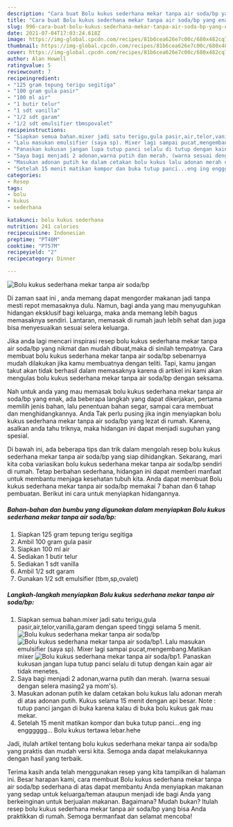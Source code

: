 ```yaml
---
description: "Cara buat Bolu kukus sederhana mekar tanpa air soda/bp yang enak dan Mudah Dibuat"
title: "Cara buat Bolu kukus sederhana mekar tanpa air soda/bp yang enak dan Mudah Dibuat"
slug: 996-cara-buat-bolu-kukus-sederhana-mekar-tanpa-air-soda-bp-yang-enak-dan-mudah-dibuat
date: 2021-07-04T17:03:24.618Z
image: https://img-global.cpcdn.com/recipes/81b6cea626e7c00c/680x482cq70/bolu-kukus-sederhana-mekar-tanpa-air-sodabp-foto-resep-utama.jpg
thumbnail: https://img-global.cpcdn.com/recipes/81b6cea626e7c00c/680x482cq70/bolu-kukus-sederhana-mekar-tanpa-air-sodabp-foto-resep-utama.jpg
cover: https://img-global.cpcdn.com/recipes/81b6cea626e7c00c/680x482cq70/bolu-kukus-sederhana-mekar-tanpa-air-sodabp-foto-resep-utama.jpg
author: Alan Howell
ratingvalue: 5
reviewcount: 7
recipeingredient:
- "125 gram tepung terigu segitiga"
- "100 gram gula pasir"
- "100 ml air"
- "1 butir telur"
- "1 sdt vanilla"
- "1/2 sdt garam"
- "1/2 sdt emulsifier tbmspovalet"
recipeinstructions:
- "Siapkan semua bahan.mixer jadi satu terigu,gula pasir,air,telor,vanilla,garam dengan speed tinggi selama 5 menit."
- "Lalu masukan emulsifier (saya sp). Mixer lagi sampai pucat,mengembang.Matikan mixer"
- "Panaskan kukusan jangan lupa tutup panci selalu di tutup dengan kain agar air tidak menetes."
- "Saya bagi menjadi 2 adonan,warna putih dan merah. (warna sesuai dengan selera masing2 ya mom&#39;s)."
- "Masukan adonan putih ke dalam cetakan bolu kukus lalu adonan merah di atas adonan putih. Kukus selama 15 menit dengan api besar. Note : tutup panci jangan di buka karena kalau di buka bolu kukus gak mau mekar."
- "Setelah 15 menit matikan kompor dan buka tutup panci...eng ing engggggg... Bolu kukus tertawa lebar.hehe"
categories:
- Resep
tags:
- bolu
- kukus
- sederhana

katakunci: bolu kukus sederhana 
nutrition: 241 calories
recipecuisine: Indonesian
preptime: "PT40M"
cooktime: "PT57M"
recipeyield: "2"
recipecategory: Dinner

---
```



![Bolu kukus sederhana mekar tanpa air soda/bp](https://img-global.cpcdn.com/recipes/81b6cea626e7c00c/680x482cq70/bolu-kukus-sederhana-mekar-tanpa-air-sodabp-foto-resep-utama.jpg)

Di zaman  saat ini , anda memang dapat mengorder makanan jadi tanpa mesti repot memasaknya dulu. Namun, bagi anda yang mau menyuguhkan hidangan eksklusif bagi keluarga, maka anda memang lebih bagus memasaknya sendiri. Lantaran, memasak di rumah jauh lebih sehat dan juga bisa menyesuaikan sesuai selera keluarga.

Jika anda lagi mencari inspirasi resep bolu kukus sederhana mekar tanpa air soda/bp yang nikmat dan mudah dibuat,maka di sinilah tempatnya. Cara membuat bolu kukus sederhana mekar tanpa air soda/bp  sebenarnya mudah dilakukan jika kamu membuatnya dengan teliti. Tapi, kamu jangan takut akan tidak berhasil dalam memasaknya 
karena di artikel ini kami akan mengulas bolu kukus sederhana mekar tanpa air soda/bp dengan seksama.  



Nah untuk anda yang mau memasak bolu kukus sederhana mekar tanpa air soda/bp yang enak, ada beberapa langkah yang dapat dikerjakan, pertama memilih jenis bahan, lalu penentuan bahan segar, sampai cara membuat dan menghidangkannya. Anda Tak perlu pusing jika ingin menyiapkan bolu kukus sederhana mekar tanpa air soda/bp yang lezat di rumah. Karena, asalkan anda  tahu triknya, maka hidangan ini dapat menjadi suguhan yang spesial.

Di bawah ini, ada beberapa tips dan trik dalam mengolah resep bolu kukus sederhana mekar tanpa air soda/bp yang siap dihidangkan. Sekarang, mari kita coba variasikan bolu kukus sederhana mekar tanpa air soda/bp sendiri di rumah. Tetap berbahan sederhana, hidangan ini dapat memberi manfaat untuk membantu menjaga kesehatan tubuh kita. Anda dapat membuat Bolu kukus sederhana mekar tanpa air soda/bp memakai 7 bahan dan 6 tahap pembuatan. Berikut ini cara untuk menyiapkan hidangannya.

<!--inarticleads1-->

##### Bahan-bahan dan bumbu yang digunakan dalam menyiapkan Bolu kukus sederhana mekar tanpa air soda/bp:

1. Siapkan 125 gram tepung terigu segitiga
1. Ambil 100 gram gula pasir
1. Siapkan 100 ml air
1. Sediakan 1 butir telur
1. Sediakan 1 sdt vanilla
1. Ambil 1/2 sdt garam
1. Gunakan 1/2 sdt emulsifier (tbm,sp,ovalet)




<!--inarticleads2-->

##### Langkah-langkah menyiapkan Bolu kukus sederhana mekar tanpa air soda/bp:

1. Siapkan semua bahan.mixer jadi satu terigu,gula pasir,air,telor,vanilla,garam dengan speed tinggi selama 5 menit.
<img src="https://img-global.cpcdn.com/steps/f858110d448a536a/160x128cq70/bolu-kukus-sederhana-mekar-tanpa-air-sodabp-langkah-memasak-1-foto.jpg" alt="Bolu kukus sederhana mekar tanpa air soda/bp"><img src="https://img-global.cpcdn.com/steps/62e19b0f5cb374ed/160x128cq70/bolu-kukus-sederhana-mekar-tanpa-air-sodabp-langkah-memasak-1-foto.jpg" alt="Bolu kukus sederhana mekar tanpa air soda/bp">1. Lalu masukan emulsifier (saya sp). Mixer lagi sampai pucat,mengembang.Matikan mixer
<img src="https://img-global.cpcdn.com/steps/87a1f79874368adf/160x128cq70/bolu-kukus-sederhana-mekar-tanpa-air-sodabp-langkah-memasak-2-foto.jpg" alt="Bolu kukus sederhana mekar tanpa air soda/bp">1. Panaskan kukusan jangan lupa tutup panci selalu di tutup dengan kain agar air tidak menetes.
1. Saya bagi menjadi 2 adonan,warna putih dan merah. (warna sesuai dengan selera masing2 ya mom&#39;s).
1. Masukan adonan putih ke dalam cetakan bolu kukus lalu adonan merah di atas adonan putih. Kukus selama 15 menit dengan api besar. Note : tutup panci jangan di buka karena kalau di buka bolu kukus gak mau mekar.
1. Setelah 15 menit matikan kompor dan buka tutup panci...eng ing engggggg... Bolu kukus tertawa lebar.hehe




Jadi, itulah artikel tentang  bolu kukus sederhana mekar tanpa air soda/bp  yang praktis dan mudah versi kita. Semoga anda dapat melakukannya dengan hasil yang terbaik. 

Terima kasih anda telah menggunakan resep yang kita tampilkan di halaman ini. Besar harapan kami, cara membuat  Bolu kukus sederhana mekar tanpa air soda/bp sederhana di atas dapat membantu Anda menyiapkan makanan yang sedap untuk keluarga/teman ataupun menjadi ide bagi Anda yang berkeinginan untuk berjualan makanan. Bagaimana? Mudah bukan? Itulah resep bolu kukus sederhana mekar tanpa air soda/bp yang bisa Anda praktikkan di rumah. Semoga bermanfaat dan selamat mencoba!

